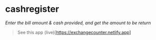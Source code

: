 # cashregister
*Enter the bill amount & cash provided, and get the amount to be return*

> See this app (live)[https://exchangecounter.netlify.app]
 
